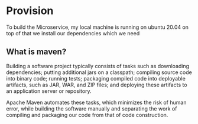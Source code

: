 # Provision

To build the Microservice, my local machine is running on ubuntu 20.04 on top of that we install our dependencies which we need

## What is maven?

Building a software project typically consists of tasks such as downloading dependencies; putting
additional jars on a classpath; compiling source code into binary code; running tests; packaging
compiled code into deployable artifacts, such as JAR, WAR, and ZIP files; and deploying these
artifacts to an application server or repository.

Apache Maven automates these tasks, which minimizes the risk of human error, while building
the software manually and separating the work of compiling and packaging our code from that
of code construction.

